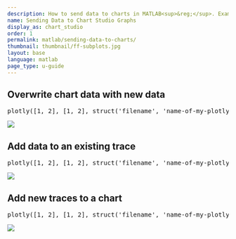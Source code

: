 ```yaml
---
description: How to send data to charts in MATLAB<sup>&reg;</sup>. Examples of overwriting charts with new data, extending traces, and adding new traces.
name: Sending Data to Chart Studio Graphs
display_as: chart_studio
order: 1
permalink: matlab/sending-data-to-charts/
thumbnail: thumbnail/ff-subplots.jpg
layout: base
language: matlab
page_type: u-guide
---
```



## Overwrite chart data with new data


<pre class="mcode">
plotly([1, 2], [1, 2], struct('filename', 'name-of-my-plotly-file'))
</pre>

<img src="http://i.imgur.com/VuobuN3.gif">


<!--------------------- EXAMPLE BREAK ------------------------->

## Add data to an existing trace


<pre class="mcode">
plotly([1, 2], [1, 2], struct('filename', 'name-of-my-plotly-file', <b>'fileopt', 'extend'</b>))
</pre>

<img src="http://i.imgur.com/2LhVSX6.gif">

<!--------------------- EXAMPLE BREAK ------------------------->

## Add new traces to a chart


<pre class="mcode">
plotly([1, 2], [1, 2], struct('filename', 'name-of-my-plotly-file', <b>'fileopt', 'append'</b>))
</pre>

<img src="http://i.imgur.com/RzrURdn.gif">


<!--------------------- EXAMPLE BREAK ------------------------->